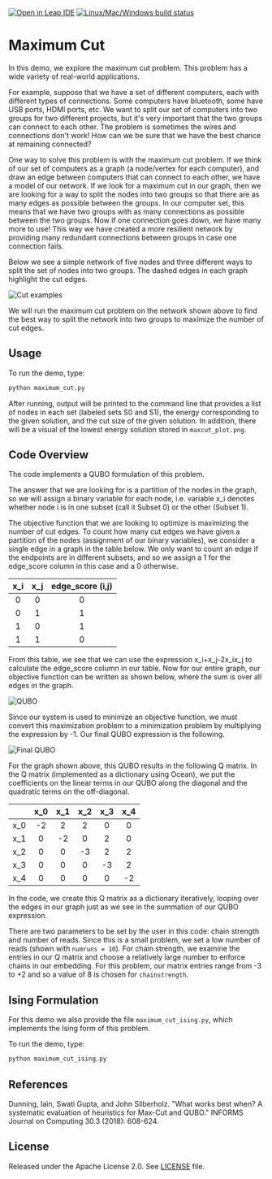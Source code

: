[![Open in Leap IDE](
  https://cdn-assets.cloud.dwavesys.com/shared/latest/badges/leapide.svg)](
  https://ide.dwavesys.io/#https://github.com/dwave-examples/maximum-cut)
[![Linux/Mac/Windows build status](
  https://circleci.com/gh/dwave-examples/maximum-cut.svg?style=shield)](
  https://circleci.com/gh/dwave-examples/maximum-cut)

# Maximum Cut

In this demo, we explore the maximum cut problem.  This problem has a wide
variety of real-world applications.

For example, suppose that we have a set of different computers, each with
different types of connections.  Some computers have bluetooth, some have USB
ports, HDMI ports, etc.  We want to split our set of computers into two groups
for two different projects, but it's very important that the two groups can
connect to each other.  The problem is sometimes the wires and connections don't
work!  How can we be sure that we have the best chance at remaining connected?

One way to solve this problem is with the maximum cut problem.  If we think of
our set of computers as a graph (a node/vertex for each computer), and draw an
edge between computers that can connect to each other, we have a model of our
network.  If we look for a maximum cut in our graph, then we are looking for a
way to split the nodes into two groups so that there are as many edges as
possible between the groups.  In our computer set, this means that we have two
groups with as many connections as possible between the two groups.  Now if one
connection goes down, we have many more to use!  This way we have created a more
resilient network by providing many redundant connections between groups in case
one connection fails.

Below we see a simple network of five nodes and three different ways to split
the set of nodes into two groups.  The dashed edges in each graph highlight the
cut edges.

![Cut examples](readme_imgs/cut_examples.png "Cut examples")

We will run the maximum cut problem on the network shown above to find the best
way to split the network into two groups to maximize the number of cut edges.

## Usage

To run the demo, type:
```bash
python maximum_cut.py
```

After running, output will be printed to the command line that provides a list
of nodes in each set (labeled sets S0 and S1), the energy corresponding to the
given solution, and the cut size of the given solution. In addition, there will
be a visual of the lowest energy solution stored in `maxcut_plot.png`.

## Code Overview

The code implements a QUBO formulation of this problem.

The answer that we are looking for is a partition of the nodes in the graph, so
we will assign a binary variable for each node, i.e. variable x_i denotes
whether node i is in one subset (call it Subset 0) or the other (Subset 1).

The objective function that we are looking to optimize is maximizing the number
of cut edges.  To count how many cut edges we have given a partition of the
nodes (assignment of our binary variables), we consider a single edge in a graph
in the table below.  We only want to count an edge if the endpoints are in
different subsets, and so we assign a 1 for the edge_score column in this case
and a 0 otherwise.

| x_i   | x_j   | edge_score (i,j) |
| :---: | :---: | :---------------:|
| 0     | 0     | 0                |
| 0     | 1     | 1                |
| 1     | 0     | 1                |
| 1     | 1     | 0                |

From this table, we see that we can use the expression x_i+x_j-2x_ix_j to
calculate the edge_score column in our table.  Now for our entire graph, our
objective function can be written as shown below, where the sum is over all
edges in the graph.

![QUBO](readme_imgs/QUBO.png "QUBO")

Since our system is used to minimize an objective function, we must convert this
maximization problem to a minimization problem by multiplying the expression by
-1.  Our final QUBO expression is the following.

![Final QUBO](readme_imgs/final_QUBO.png "Final QUBO")

For the graph shown above, this QUBO results in the following Q matrix.  In the
Q matrix (implemented as a dictionary using Ocean), we put the coefficients on
the linear terms in our QUBO along the diagonal and the quadratic terms on the
off-diagonal.

|     | x_0 | x_1 | x_2 | x_3 | x_4 |
|:---:|:---:|:---:|:---:|:---:|:---:|
| x_0 | -2  | 2   | 2   | 0   | 0   |
| x_1 | 0   | -2  | 0   | 2   | 0   |
| x_2 | 0   | 0   | -3  | 2   | 2   |
| x_3 | 0   | 0   | 0   | -3  | 2   |
| x_4 | 0   | 0   | 0   | 0   | -2  |

In the code, we create this Q matrix as a dictionary iteratively, looping over
the edges in our graph just as we see in the summation of our QUBO expression.

There are two parameters to be set by the user in this code:  chain strength and
number of reads.  Since this is a small problem, we set a low number of reads
(shown with `numruns = 10`).  For chain strength, we examine the
entries in our Q matrix and choose a relatively large number to enforce chains
in our embedding.  For this problem, our matrix entries range from -3 to +2 and
so a value of 8 is chosen for `chainstrength`.

## Ising Formulation

For this demo we also provide the file `maximum_cut_ising.py`, which implements
the Ising form of this problem.

To run the demo, type:
```bash
python maximum_cut_ising.py
```

## References

Dunning, Iain, Swati Gupta, and John Silberholz. "What works best when? A
systematic evaluation of heuristics for Max-Cut and QUBO." INFORMS Journal on
Computing 30.3 (2018): 608-624.

## License

Released under the Apache License 2.0. See [LICENSE](./LICENSE) file.
